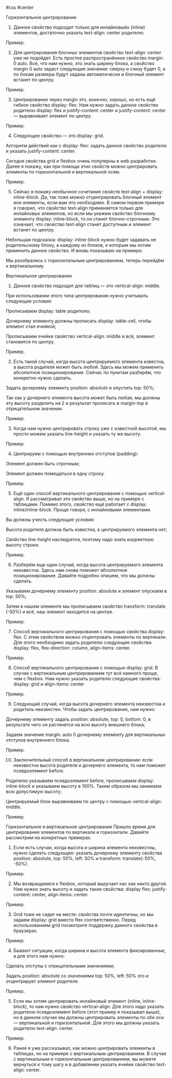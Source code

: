 #css #center 

Горизонтальное центрирование
1. Данное свойство подходит только для инлайновыйх (inline) элементов, достаточно указать text-align: center родителю.

Пример.

2. Для центрирования блочных элементов свойство text-align: center уже не подойдет. Есть простое распространённое свойство margin: 0 auto. Всё, что нам нужно, это знать ширину блока, а свойство margin 0 auto задаст следующие значения: сверху и снизу будет 0, а по бокам размеры будут заданы автоматически и блочный элемент встанет по центру.

Пример.

3. Центрирование через margin это, конечно, хорошо, но есть ещё гибкое свойство display: flex. Нам нужно задать данное свойство родителю display: flex и justify-content: center и justify-content: center — выравнивает элемент по центру.

Пример.

4. Следующее свойство — это display: grid.

Алгоритм действий как с display: flex: задать данное свойство родителю и указать justify-content: center. 

Сегодня свойства grid и flexbox очень популярны в web разработке. Далее я покажу, как при помощи этих свойств можно центрировать элементы по горизонтальной и вертикальной осям.

Пример.

5. Сейчас я покажу необычное сочетание свойств text-align + display: inline-block.
Да, так тоже можно отцентрировать блочный элемент или элементы, если вам это необходимо. В самом первом примере я говорил, что свойство text-align применяется только для инлайновых элементов, но если мы укажем свойство блочному элементу display: inline-block, то он станет блочно-строчным. Это означает, что свойство text-align станет доступным и элемент встанет по центру.  

Небольшая подсказка: display: inline-block нужно будет задавать не родительскому блоку, а каждому из блоков, к которым мы хотим применить данное свойство. И вновь показываю на примере. 

Мы разобрались с горизонтальным центрированием, теперь перейдём к вертикальному.

Вертикальное центрирование
1. Данное свойство подходит для таблиц — это vertical-align: middle.

При использовании этого типа центрирования нужно учитывать следующие условия: 

Прописываем display: table родителю;

Дочернему элементу должны прописать display: table-cell, чтобы элемент стал ячейкой;

Прописываем ячейке свойство vertical-align: middle и всё, элемент становится по центру.

Пример.

2. Есть такой случай, когда высота центрируемого элемента известна, а высота родителя может быть любой. Здесь мы можем применить абсолютное позиционирование. Сейчас по пунктам разберём, что конкретно нужно сделать.

Задать дочернему элементу position: absolute и опустить top: 50%;

Так как у дочернего элемента высота может быть любая, мы должны эту высоту разделить на 2 и результат прописать в margin-top в отрицательном значении.

Пример.

3. Когда нам нужно центрировать строку уже с известной высотой, мы просто можем указать line-height и указать ту же высоту.

Пример.

4. Центрируем с помощью внутренних отступов (padding):

Элемент должен быть строчным;

 Элемент должен помещаться в одну строку.

Пример.

5. Ещё один способ вертикального центрирования с помощью vertical-align. Я рассматривал это свойство выше, но на примере с таблицами. Помимо этого, свойство ещё работает с display: inline/inline-block. Проще говоря, с инлайновыми элементами.

Вы должны учесть следующие условия:

Высота родителя должна быть известна, а центрируемого элемента нет;

Свойство line-height наследуется, поэтому надо знать корректную высоту строки.

Пример.

6. Разберём еще один случай, когда высота центрируемого элемента неизвестна. Здесь нам снова поможет абсолютное позиционирование. Давайте подробно опишем, что мы должны сделать.

Указываем дочернему элементу position: absolute и элемент опускаем в top: 50%;

Затем в нашем элементе мы прописываем свойство transform: translate (-50%) и всё, наш элемент находится на центре.

Пример.

7. Способ вертикального центрирования с помощью свойства display: flex. С этим свойством можно отцентровать элементы по вертикали. Для этого необходимо задать  родителю следующие свойства: display: flex, flex-direction: column, align-items: center.

Пример.

8. Способ вертикального центрирования с помощью display: grid. В случае с вертикальным центрированием тут всё намного проще, чем с flexbox. Нам нужно указать родителю следующие свойства: display: grid и align-items: center

Пример.

9. Следующий случай, когда высота дочернего элемента неизвестна и родитель неизвестен. Чтобы задать центрирование, нам нужно:

Дочернему элементу задать position: absolute, top: 0, bottom: 0, в результате чего он растянется на всю высоту внешнего блока;

Задаем значение margin: auto 0 дочернему элементу для вертикальных отступов внутреннего блока.

Пример. 

10. Заключительный способ в вертикальном центрировании: если неизвестна высота родителя и дочернего элемента, то нам поможет псевдоэлемент before.

Родителю указываем псевдоэлемент before, прописываем display: inline-block и указываем высоту в 100%. Таким образом мы занимаем всю допустимую высоту;

Центрируемый блок выравниваем по центру с помощью vertical-align: middle.

Пример.

Горизонтальное и вертикальное центрирование
Пришло время для центрирования элементов по вертикали и горизонтали. Давайте рассмотрим на конкретных примерах.

1. Если есть случаи, когда высота и ширина элемента неизвестны, нужно сделать следующее: указать дочернему элементу свойства position: absolute, top: 50%, left: 50% и transform: translate(-50%, -50%).

Пример.

2. Мы возвращаемся к flexbox, который выручает нас как никто другой. Нам нужно знать высоту и задать такие свойства: display flex; justify-content: center, align-items: center.

Пример.

3. Grid тоже не сидит на месте: свойства почти идентичны, но мы задаем display: grid вместо flex соответственно. Перед использованием grid посмотрите поддержку данного свойства в браузерах.

Пример.

4. Бывают ситуации, когда ширина и высота элемента фиксированные, а для этого нам нужно:

Сделать отступы с отрицательными значениями;

Задать position: absolute со значениями top: 50%, left: 50% это и отцентрирует элемент родителя.

Пример.

5. Если мы хотим центрировать инлайновый элемент (inline, inline-block), то нам нужно свойство vertical-align. Для этого надо указать родителю псевдоэлемент before (этот пример я показывал выше), но в данном случае мы должны центрировать элементы по обе оси — вертикальной и горизонтальной. Для этого мы должны указать родителю text-align: center.

Пример.

6. Ранее я уже рассказывал, как можно центрировать элементы в таблицах, но на примере с вертикальным центрированием. В случае с вертикальным и горизонтальным центрированием, вы можете вернуться к тому шагу и в добавлении указать ячейке свойство text-align: center.